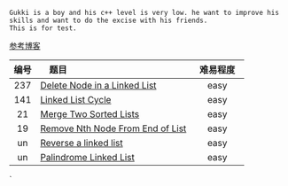     Gukki is a boy and his c++ level is very low. he want to improve his skills and want to do the excise with his friends.
    This is for test.
[参考博客](https://www.cnblogs.com/grandyang/p/4606334.html)

|编号|　题目　|  难易程度　|
|:---:|:------|:------:|
|237| [Delete Node in a Linked List](https://github.com/OrangeJessie/Fighting_Leetcode/blob/master/gukkihao/HdeleteNode.cpp) |easy |
|141| [Linked List Cycle](https://github.com/OrangeJessie/Fighting_Leetcode/blob/master/gukkihao/HHasCycle.cpp) |easy |
|21| [Merge Two Sorted Lists](https://github.com/OrangeJessie/Fighting_Leetcode/blob/master/gukkihao/HmergeTwoLists.cpp)|easy|
|19|[Remove Nth Node From End of List](https://github.com/OrangeJessie/Fighting_Leetcode/blob/master/gukkihao/HremoveNthFromEnd.cpp)|easy|
|un|[Reverse a linked list](https://github.com/OrangeJessie/Fighting_Leetcode/blob/master/gukkihao/HreverseList.cpp)|easy|
|un|[Palindrome Linked List](https://github.com/OrangeJessie/Fighting_Leetcode/blob/master/gukkihao/HisPalindrome.cpp)|easy|
`
